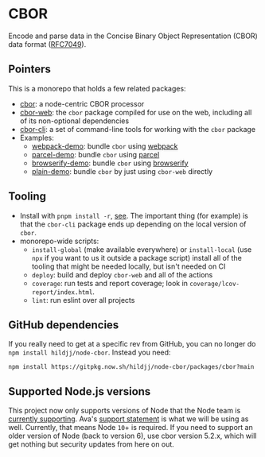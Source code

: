 # CBOR

Encode and parse data in the Concise Binary Object Representation (CBOR) data format ([RFC7049](http://tools.ietf.org/html/rfc7049)).

## Pointers

This is a monorepo that holds a few related packages:

 - [cbor](packages/cbor): a node-centric CBOR processor
 - [cbor-web](packages/cbor-web): the `cbor` package compiled for use on the
   web, including all of its non-optional dependencies
 - [cbor-cli](packages/cbor-cli): a set of command-line tools for working with
   the `cbor` package
 - Examples:
   - [webpack-demo](packages/webpack-demo): bundle `cbor` using [webpack](https://webpack.js.org/)
   - [parcel-demo](packages/parcel-demo): bundle `cbor` using [parcel](https://parceljs.org/)
   - [browserify-demo](packages/browserify-demo): bundle `cbor` using [browserify](http://browserify.org/)
   - [plain-demo](packages/plain-demo): bundle `cbor` by just using `cbor-web` directly

## Tooling

 - Install with `pnpm install -r`, [see](https://pnpm.js.org/).  The important
   thing (for example) is that the `cbor-cli` package ends up depending on the
   local version of `cbor`.
 - monorepo-wide scripts:
   - `install-global` (make available everywhere) or `install-local` (use
     `npx` if you want to us it outside a package script) install all of the
     tooling that might be needed locally, but isn't needed on CI
   - `deploy`: build and deploy `cbor-web` and all of the actions
   - `coverage`: run tests and report coverage; look in `coverage/lcov-report/index.html`.
   - `lint`: run eslint over all projects

## GitHub dependencies

If you really need to get at a specific rev from GitHub, you can no longer do
`npm install hildjj/node-cbor`.  Instead you need:

    npm install https://gitpkg.now.sh/hildjj/node-cbor/packages/cbor?main

## Supported Node.js versions

This project now only supports versions of Node that the Node team is [currently supporting](https://github.com/nodejs/Release#release-schedule).  Ava's [support statement](https://github.com/avajs/ava/blob/main/docs/support-statement.md) is what we will be using as well.  Currently, that means Node `10`+ is required.  If you need to support an older version of Node (back to version 6), use cbor version 5.2.x, which will get nothing but security updates from here on out.
